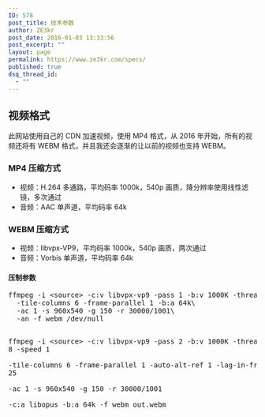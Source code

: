 ```yaml
---
ID: 578
post_title: 技术参数
author: ZE3kr
post_date: 2016-01-03 13:33:56
post_excerpt: ""
layout: page
permalink: https://www.ze3kr.com/specs/
published: true
dsq_thread_id:
  - ""
---
```

<h2>视频格式</h2>
此网站使用自己的 CDN 加速视频，使用 MP4 格式，从 2016 年开始，所有的视频还将有 WEBM 格式，并且我还会逐渐的让以前的视频也支持 WEBM。
<h3>MP4 压缩方式</h3>
<ul>
	<li>视频：H.264 多通路，平均码率 1000k，540p 画质，降分辨率使用线性滤镜，多次通过</li>
	<li>音频：AAC 单声道，平均码率 64k</li>
</ul>
<h3>WEBM 压缩方式</h3>
<ul>
	<li>视频：libvpx-VP9，平均码率 1000k，540p 画质，两次通过</li>
	<li>音频：Vorbis 单声道，平均码率 64k</li>
</ul>
<h4>压制参数</h4>
<pre class="lang:sh decode:true ">ffmpeg -i &lt;source&gt; -c:v libvpx-vp9 -pass 1 -b:v 1000K -threads 8 -speed 4 \
  -tile-columns 6 -frame-parallel 1 -b:a 64k\
  -ac 1 -s 960x540 -g 150 -r 30000/1001\
  -an -f webm /dev/null

ffmpeg -i &lt;source&gt; -c:v libvpx-vp9 -pass 2 -b:v 1000K -threads 8 -speed 1 \
  -tile-columns 6 -frame-parallel 1 -auto-alt-ref 1 -lag-in-frames 25 \
  -ac 1 -s 960x540 -g 150 -r 30000/1001\
  -c:a libopus -b:a 64k -f webm out.webm</pre>